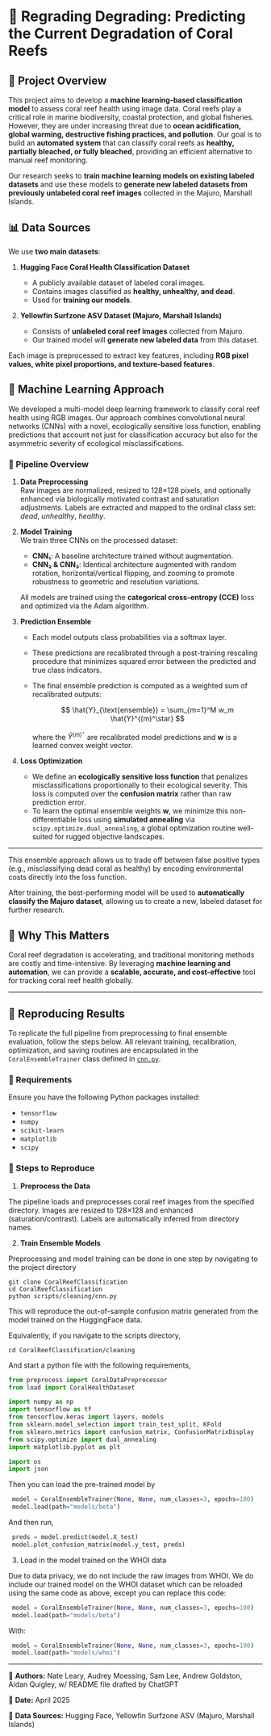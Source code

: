 # 🌊 Regrading Degrading: Predicting the Current Degradation of Coral Reefs 

## 📌 Project Overview  
This project aims to develop a **machine learning-based classification model** to assess coral reef health using image data. Coral reefs play a critical role in marine biodiversity, coastal protection, and global fisheries. However, they are under increasing threat due to **ocean acidification, global warming, destructive fishing practices, and pollution**. Our goal is to build an **automated system** that can classify coral reefs as **healthy, partially bleached, or fully bleached**, providing an efficient alternative to manual reef monitoring.

Our research seeks to **train machine learning models on existing labeled datasets** and use these models to **generate new labeled datasets from previously unlabeled coral reef images** collected in the Majuro, Marshall Islands.

## 📊 Data Sources  
We use **two main datasets**:

1. **Hugging Face Coral Health Classification Dataset**  
   - A publicly available dataset of labeled coral images.  
   - Contains images classified as **healthy, unhealthy, and dead**.  
   - Used for **training our models**.  

2. **Yellowfin Surfzone ASV Dataset (Majuro, Marshall Islands)**  
   - Consists of **unlabeled coral reef images** collected from Majuro.  
   - Our trained model will **generate new labeled data** from this dataset.  

Each image is preprocessed to extract key features, including **RGB pixel values, white pixel proportions, and texture-based features**.

## 🤖 Machine Learning Approach  

We developed a multi-model deep learning framework to classify coral reef health using RGB images. Our approach combines convolutional neural networks (CNNs) with a novel, ecologically sensitive loss function, enabling predictions that account not just for classification accuracy but also for the asymmetric severity of ecological misclassifications.

### 🧪 Pipeline Overview

1. **Data Preprocessing**  
   Raw images are normalized, resized to 128×128 pixels, and optionally enhanced via biologically motivated contrast and saturation adjustments. Labels are extracted and mapped to the ordinal class set: *dead*, *unhealthy*, *healthy*.

2. **Model Training**  
   We train three CNNs on the processed dataset:
   - **CNN₁**: A baseline architecture trained without augmentation.
   - **CNN₂ & CNN₃**: Identical architecture augmented with random rotation, horizontal/vertical flipping, and zooming to promote robustness to geometric and resolution variations.

   All models are trained using the **categorical cross-entropy (CCE)** loss and optimized via the Adam algorithm.

3. **Prediction Ensemble**  
   - Each model outputs class probabilities via a softmax layer.
   - These predictions are recalibrated through a post-training rescaling procedure that minimizes squared error between the predicted and true class indicators.
   - The final ensemble prediction is computed as a weighted sum of recalibrated outputs:  
  
     $$
     \hat{Y}_{\text{ensemble}} = \sum_{m=1}^M w_m \hat{Y}^{(m)^\star}
     $$
     
     where the $\hat{Y}^{(m)^\star}$ are recalibrated model predictions and **w** is a learned convex weight vector.

4. **Loss Optimization**  
   - We define an **ecologically sensitive loss function** that penalizes misclassifications proportionally to their ecological severity. This loss is computed over the **confusion matrix** rather than raw prediction error.
   - To learn the optimal ensemble weights **w**, we minimize this non-differentiable loss using **simulated annealing** via `scipy.optimize.dual_annealing`, a global optimization routine well-suited for rugged objective landscapes.

---

This ensemble approach allows us to trade off between false positive types (e.g., misclassifying dead coral as healthy) by encoding environmental costs directly into the loss function.

After training, the best-performing model will be used to **automatically classify the Majuro dataset**, allowing us to create a new, labeled dataset for further research.

## 📌 Why This Matters  
Coral reef degradation is accelerating, and traditional monitoring methods are costly and time-intensive. By leveraging **machine learning and automation**, we can provide a **scalable, accurate, and cost-effective** tool for tracking coral reef health globally.

---

## 🔁 Reproducing Results

To replicate the full pipeline from preprocessing to final ensemble evaluation, follow the steps below. All relevant training, recalibration, optimization, and saving routines are encapsulated in the `CoralEnsembleTrainer` class defined in [`cnn.py`](cnn.py).

### 🔧 Requirements

Ensure you have the following Python packages installed:

- `tensorflow`
- `numpy`
- `scikit-learn`
- `matplotlib`
- `scipy`

### 🧪 Steps to Reproduce

1. **Preprocess the Data**

The pipeline loads and preprocesses coral reef images from the specified directory. Images are resized to 128×128 and enhanced (saturation/contrast). Labels are automatically inferred from directory names.

2. **Train Ensemble Models**

Preprocessing and model training can be done in one step by navigating to the project directory

```
git clone CoralReefClassification
cd CoralReefClassification
python scripts/cleaning/cnn.py
```

This will reproduce the out-of-sample confusion matrix generated from the model trained on the HuggingFace data.

Equivalently, if you navigate to the scripts directory,

```
cd CoralReefClassification/cleaning
```

And start a python file with the following requirements,

```python
from preprocess import CoralDataPreprocessor
from load import CoralHealthDataset

import numpy as np
import tensorflow as tf
from tensorflow.keras import layers, models
from sklearn.model_selection import train_test_split, KFold
from sklearn.metrics import confusion_matrix, ConfusionMatrixDisplay
from scipy.optimize import dual_annealing
import matplotlib.pyplot as plt

import os
import json
```
Then you can load the pre-trained model by

```python
 model = CoralEnsembleTrainer(None, None, num_classes=3, epochs=100)
 model.load(path="models/beta")
```

And then run,

```python
 preds = model.predict(model.X_test)
 model.plot_confusion_matrix(model.y_test, preds)
```

3. Load in the model trained on the WHOI data

Due to data privacy, we do not include the raw images from WHOI. We do include our trained model on the WHOI dataset which can be reloaded using the same code as above, except you can replace this code:

```python
 model = CoralEnsembleTrainer(None, None, num_classes=3, epochs=100)
 model.load(path="models/beta")
```

With:

```python
 model = CoralEnsembleTrainer(None, None, num_classes=3, epochs=100)
 model.load(path="models/whoi")
```

---

🔗 **Authors:** Nate Leary, Audrey Moessing, Sam Lee, Andrew Goldston, Aidan Quigley, w/ README file drafted by ChatGPT

📅 **Date:** April 2025  

📁 **Data Sources:** Hugging Face, Yellowfin Surfzone ASV (Majuro, Marshall Islands)  
